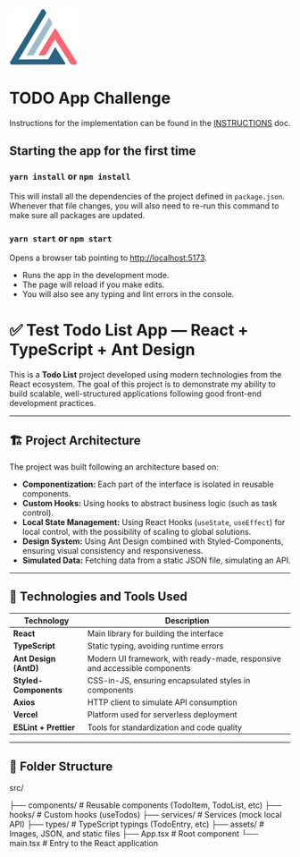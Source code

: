 ![Everest Logo](public/everest-logo.svg?raw=true "Everest Logo")

# TODO App Challenge

Instructions for the implementation can be found in the [INSTRUCTIONS](./INSTRUCTIONS.md) doc.

## Starting the app for the first time

### `yarn install` or `npm install`

This will install all the dependencies of the project defined in `package.json`. Whenever that file changes, you will also need to re-run this command to make sure all packages are updated.

### `yarn start` or `npm start`

Opens a browser tab pointing to [http://localhost:5173](http://localhost:5173).

- Runs the app in the development mode.
- The page will reload if you make edits.
- You will also see any typing and lint errors in the console.

# ✅ Test Todo List App — React + TypeScript + Ant Design

This is a **Todo List** project developed using modern technologies from the React ecosystem. The goal of this project is to demonstrate my ability to build scalable, well-structured applications following good front-end development practices.

---

## 🏗️ Project Architecture

The project was built following an architecture based on:

- **Componentization:** Each part of the interface is isolated in reusable components.
- **Custom Hooks:** Using hooks to abstract business logic (such as task control).
- **Local State Management:** Using React Hooks (`useState`, `useEffect`) for local control, with the possibility of scaling to global solutions.
- **Design System:** Using Ant Design combined with Styled-Components, ensuring visual consistency and responsiveness.
- **Simulated Data:** Fetching data from a static JSON file, simulating an API.

---


## 🚀 Technologies and Tools Used

| Technology | Description |
|-------------------|---------------------------------------------------|
| **React** | Main library for building the interface |
| **TypeScript** | Static typing, avoiding runtime errors |
| **Ant Design (AntD)** | Modern UI framework, with ready-made, responsive and accessible components |
| **Styled-Components** | CSS-in-JS, ensuring encapsulated styles in components |
| **Axios** | HTTP client to simulate API consumption |
| **Vercel** | Platform used for serverless deployment |
| **ESLint + Prettier** | Tools for standardization and code quality |

---

## 📂 Folder Structure
 
src/

├── components/ # Reusable components (TodoItem, TodoList, etc)
├── hooks/ # Custom hooks (useTodos)
├── services/ # Services (mock local API)
├── types/ # TypeScript typings (TodoEntry, etc)
├── assets/ # Images, JSON, and static files
├── App.tsx # Root component
└── main.tsx # Entry to the React application